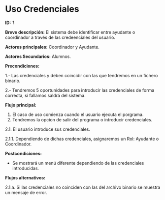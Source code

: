 # Uso Credenciales

**ID:** *1*

**Breve descripción:**
El sistema debe identificar entre ayudante o coordinador a través de las credeenciales del usuario.

**Actores principales:** Coordinador y Ayudante.

**Actores Secundarios:** Alumnos.

**Precondiciones:**
 
1.- Las credenciales y deben coincidir con las que tendremos en un fichero binario. 

2.- Tendremos 5 oportunidades para introducir las credenciales de forma correcta, si fallamos saldrá del sistema.

**Flujo principal:**

1. El caso de uso comienza cuando el usuario ejecuta el porgrama.
2. Tendremos la opcion de salir del programa o introducir credenciales.

2.1. El usuario introduce sus credenciales.

2.1.1. Dependiendo de dichas credenciales, asignaremos un Rol: Ayudante o Coordinador.

**Postcondiciones:**

* Se mostrará un menú diferente dependiendo de las credenciales introducidas. 

**Flujos alternativos:**

2.1.a. Si las credenciales no coinciden con las del archivo binario se muestra un mensaje de error.
